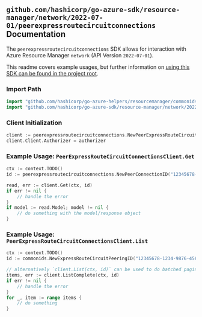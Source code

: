 
## `github.com/hashicorp/go-azure-sdk/resource-manager/network/2022-07-01/peerexpressroutecircuitconnections` Documentation

The `peerexpressroutecircuitconnections` SDK allows for interaction with Azure Resource Manager `network` (API Version `2022-07-01`).

This readme covers example usages, but further information on [using this SDK can be found in the project root](https://github.com/hashicorp/go-azure-sdk/tree/main/docs).

### Import Path

```go
import "github.com/hashicorp/go-azure-helpers/resourcemanager/commonids"
import "github.com/hashicorp/go-azure-sdk/resource-manager/network/2022-07-01/peerexpressroutecircuitconnections"
```


### Client Initialization

```go
client := peerexpressroutecircuitconnections.NewPeerExpressRouteCircuitConnectionsClientWithBaseURI("https://management.azure.com")
client.Client.Authorizer = authorizer
```


### Example Usage: `PeerExpressRouteCircuitConnectionsClient.Get`

```go
ctx := context.TODO()
id := peerexpressroutecircuitconnections.NewPeerConnectionID("12345678-1234-9876-4563-123456789012", "example-resource-group", "circuitName", "peeringName", "connectionName")

read, err := client.Get(ctx, id)
if err != nil {
	// handle the error
}
if model := read.Model; model != nil {
	// do something with the model/response object
}
```


### Example Usage: `PeerExpressRouteCircuitConnectionsClient.List`

```go
ctx := context.TODO()
id := commonids.NewExpressRouteCircuitPeeringID("12345678-1234-9876-4563-123456789012", "example-resource-group", "circuitName", "peeringName")

// alternatively `client.List(ctx, id)` can be used to do batched pagination
items, err := client.ListComplete(ctx, id)
if err != nil {
	// handle the error
}
for _, item := range items {
	// do something
}
```

